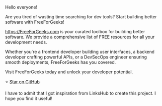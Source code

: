 Hello everyone!

Are you tired of wasting time searching for dev tools? Start building better software with FreeForGeeks!

https://FreeForGeeks.com is your curated toolbox for building better software. We provide a comprehensive list of FREE resources for all your development needs.

Whether you're a frontend developer building user interfaces, a backend developer crafting powerful APIs, or a DevSecOps engineer ensuring smooth deployments, FreeForGeeks has you covered.

Visit FreeForGeeks today and unlock your developer potential.

⭐ [Star on GitHub](https://github.com/JuanPabloDiaz/freeForGeeks)

I have to admit that I got inspiration from LinksHub to create this project. I hope you find it useful!
